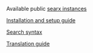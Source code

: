 Available public [searx instances](https://github.com/asciimoo/searx/wiki/Searx-instances)


[Installation and setup guide](https://github.com/asciimoo/searx/wiki/Installation)

[Search syntax](https://github.com/asciimoo/searx/wiki/Query-language)

[Translation guide](https://github.com/asciimoo/searx/wiki/Translation)